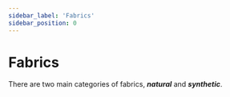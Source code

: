 ```yaml
---
sidebar_label: 'Fabrics'
sidebar_position: 0
---
```


# Fabrics


There are two main categories of fabrics, ***natural*** and ***synthetic***.
